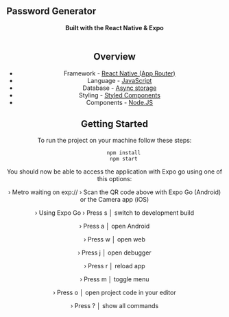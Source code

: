 ## Password Generator

<div align="center"><strong>Built with the React Native & Expo</strong></div>
<br />
<div align="center">

## Overview

- Framework - [React Native (App Router)](https://reactnative.dev/)
- Language - [JavaScript](https://www.javascript.com/)
- Database - [Async storage](https://console.firebase.google.com/u/0/project/myapp-14570/database?hl=pt-br)
- Styling - [Styled Components](https://styled-components.com/)
- Components - [Node.JS](https://nodejs.org/pt)



## Getting Started

To run the project on your machine follow these steps:

          npm install
          npm start

   

You should now be able to access the application with Expo go using one of this options:

› Metro waiting on exp://
› Scan the QR code above with Expo Go (Android) or the Camera app (iOS)

› Using Expo Go
› Press s │ switch to development build

› Press a │ open Android

› Press w │ open web

› Press j │ open debugger

› Press r │ reload app

› Press m │ toggle menu

› Press o │ open project code in your editor

› Press ? │ show all commands

